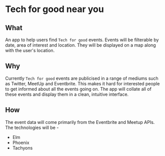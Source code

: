 # Tech for good near you

## What

An app to help users find `Tech for good` events. Events will be filterable by date, area of interest and location. They will be displayed on a map along with the user's location.

## Why

Currently `Tech for good` events are publicised in a range of mediums such as Twitter, MeetUp and Eventbrite. This makes it hard for interested people to get informed about all the events going on. The app will collate all of these events and display them in a clean, intuitive interface.

## How

The event data will come primarily from the Eventbrite and Meetup APIs. The technologies will be -

* Elm
* Phoenix
* Tachyons
